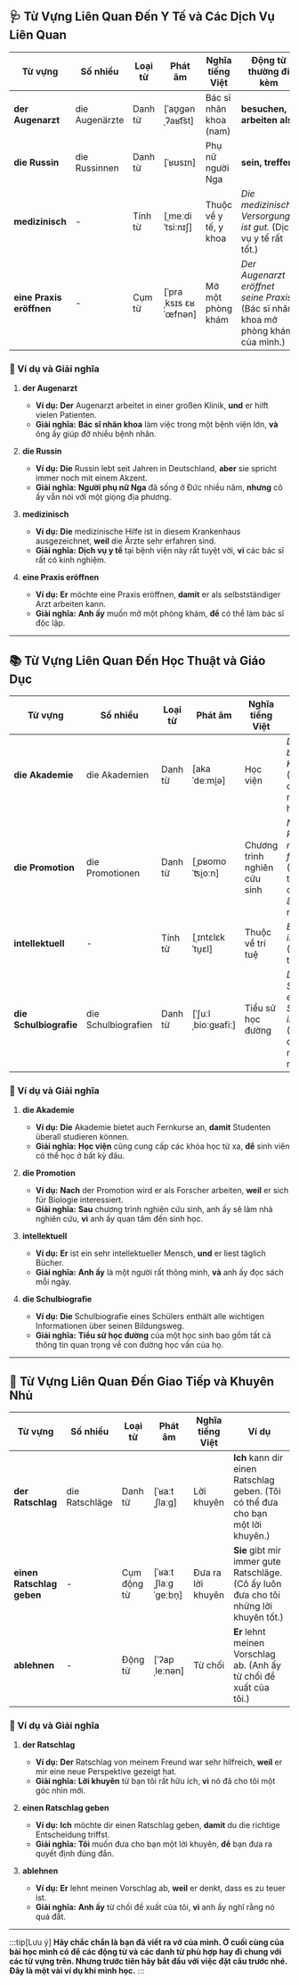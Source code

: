 ## **🩺 Từ Vựng Liên Quan Đến Y Tế và Các Dịch Vụ Liên Quan**

|**Từ vựng**|**Số nhiều**|**Loại từ**|**Phát âm**|**Nghĩa tiếng Việt**|**Động từ thường đi kèm**|
|---|---|---|---|---|---|
|**der Augenarzt**|die Augenärzte|Danh từ|[ˈaʊ̯ɡənˌʔaʁt͡st]|Bác sĩ nhãn khoa (nam)|**besuchen, arbeiten als**|
|**die Russin**|die Russinnen|Danh từ|[ˈʁʊsɪn]|Phụ nữ người Nga|**sein, treffen**|
|**medizinisch**|-|Tính từ|[ˌmeːdiˈtsiːnɪʃ]|Thuộc về y tế, y khoa|_Die medizinische Versorgung ist gut._       (Dịch vụ y tế rất tốt.)|
|**eine Praxis eröffnen**|-|Cụm từ|[ˈpraˌksɪs ɛʁˈœfnən]|Mở một phòng khám|_Der Augenarzt eröffnet seine Praxis._       (Bác sĩ nhãn khoa mở phòng khám của mình.)|

### **📌 Ví dụ và Giải nghĩa**

1. **der Augenarzt**
    
    - **Ví dụ:** **Der** Augenarzt arbeitet in einer großen Klinik, **und** er hilft vielen Patienten.
    - **Giải nghĩa:** **Bác sĩ nhãn khoa** làm việc trong một bệnh viện lớn, **và** ông ấy giúp đỡ nhiều bệnh nhân.
2. **die Russin**
    
    - **Ví dụ:** **Die** Russin lebt seit Jahren in Deutschland, **aber** sie spricht immer noch mit einem Akzent.
    - **Giải nghĩa:** **Người phụ nữ Nga** đã sống ở Đức nhiều năm, **nhưng** cô ấy vẫn nói với một giọng địa phương.
3. **medizinisch**
    
    - **Ví dụ:** **Die** medizinische Hilfe ist in diesem Krankenhaus ausgezeichnet, **weil** die Ärzte sehr erfahren sind.
    - **Giải nghĩa:** **Dịch vụ y tế** tại bệnh viện này rất tuyệt vời, **vì** các bác sĩ rất có kinh nghiệm.
4. **eine Praxis eröffnen**
    
    - **Ví dụ:** **Er** möchte eine Praxis eröffnen, **damit** er als selbstständiger Arzt arbeiten kann.
    - **Giải nghĩa:** **Anh ấy** muốn mở một phòng khám, **để** có thể làm bác sĩ độc lập.

---
## **📚 Từ Vựng Liên Quan Đến Học Thuật và Giáo Dục**

|**Từ vựng**|**Số nhiều**|**Loại từ**|**Phát âm**|**Nghĩa tiếng Việt**|**Ví dụ**|
|---|---|---|---|---|---|
|**die Akademie**|die Akademien|Danh từ|[akaˈdeːmi̯ə]|Học viện|_Die Akademie bietet viele Kurse an._       (Học viện cung cấp nhiều khóa học.)|
|**die Promotion**|die Promotionen|Danh từ|[ˌpʁomoˈʦi̯oːn]|Chương trình nghiên cứu sinh|_Nach der Promotion möchte sie forschen._       (Sau chương trình nghiên cứu sinh, cô ấy muốn nghiên cứu.)|
|**intellektuell**|-|Tính từ|[ˌɪntɛlɛkˈtu̯ɛl]|Thuộc về trí tuệ|_Er ist sehr intellektuell._       (Anh ấy rất thông minh.)|
|**die Schulbiografie**|die Schulbiografien|Danh từ|[ˈʃuːlˌbioːɡʁafiː]|Tiểu sử học đường|_Die Schulbiografie eines Schülers ist interessant._       (Tiểu sử học đường của một học sinh rất thú vị.)|

### **📌 Ví dụ và Giải nghĩa**

1. **die Akademie**
    
    - **Ví dụ:** **Die** Akademie bietet auch Fernkurse an, **damit** Studenten überall studieren können.
    - **Giải nghĩa:** **Học viện** cũng cung cấp các khóa học từ xa, **để** sinh viên có thể học ở bất kỳ đâu.
2. **die Promotion**
    
    - **Ví dụ:** **Nach** der Promotion wird er als Forscher arbeiten, **weil** er sich für Biologie interessiert.
    - **Giải nghĩa:** **Sau** chương trình nghiên cứu sinh, anh ấy sẽ làm nhà nghiên cứu, **vì** anh ấy quan tâm đến sinh học.
3. **intellektuell**
    
    - **Ví dụ:** **Er** ist ein sehr intellektueller Mensch, **und** er liest täglich Bücher.
    - **Giải nghĩa:** **Anh ấy** là một người rất thông minh, **và** anh ấy đọc sách mỗi ngày.
4. **die Schulbiografie**
    
    - **Ví dụ:** **Die** Schulbiografie eines Schülers enthält alle wichtigen Informationen über seinen Bildungsweg.
    - **Giải nghĩa:** **Tiểu sử học đường** của một học sinh bao gồm tất cả thông tin quan trọng về con đường học vấn của họ.

---
## **💬 Từ Vựng Liên Quan Đến Giao Tiếp và Khuyên Nhủ**

|**Từ vựng**|**Số nhiều**|**Loại từ**|**Phát âm**|**Nghĩa tiếng Việt**|**Ví dụ**|
|---|---|---|---|---|---|
|**der Ratschlag**|die Ratschläge|Danh từ|[ˈʁaːtˌʃlaːɡ]|Lời khuyên|**Ich** kann dir einen Ratschlag geben.       (Tôi có thể đưa cho bạn một lời khuyên.)|
|**einen Ratschlag geben**|-|Cụm động từ|[ˈʁaːtˌʃlaːɡ ˈɡeːbn̩]|Đưa ra lời khuyên|**Sie** gibt mir immer gute Ratschläge.       (Cô ấy luôn đưa cho tôi những lời khuyên tốt.)|
|**ablehnen**|-|Động từ|[ˈʔapˌleːnən]|Từ chối|**Er** lehnt meinen Vorschlag ab.       (Anh ấy từ chối đề xuất của tôi.)|

### **📌 Ví dụ và Giải nghĩa**

1. **der Ratschlag**
    
    - **Ví dụ:** **Der** Ratschlag von meinem Freund war sehr hilfreich, **weil** er mir eine neue Perspektive gezeigt hat.
    - **Giải nghĩa:** **Lời khuyên** từ bạn tôi rất hữu ích, **vì** nó đã cho tôi một góc nhìn mới.
2. **einen Ratschlag geben**
    
    - **Ví dụ:** **Ich** möchte dir einen Ratschlag geben, **damit** du die richtige Entscheidung triffst.
    - **Giải nghĩa:** **Tôi** muốn đưa cho bạn một lời khuyên, **để** bạn đưa ra quyết định đúng đắn.
3. **ablehnen**
    
    - **Ví dụ:** **Er** lehnt meinen Vorschlag ab, **weil** er denkt, dass es zu teuer ist.
    - **Giải nghĩa:** **Anh ấy** từ chối đề xuất của tôi, **vì** anh ấy nghĩ rằng nó quá đắt.



---
:::tip[Lưu ý]
**Hãy chắc chắn là bạn đã viết ra vở của mình. Ở cuối cùng của bài học mình có để các động từ và các danh từ phù hợp hay đi chung với các từ vựng trên. Nhưng trước tiên hãy bắt đầu với việc đặt câu trước nhé. Đây là một vài ví dụ khi mình học.**
:::